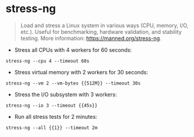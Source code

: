 # stress-ng

> Load and stress a Linux system in various ways (CPU, memory, I/O, etc.).
> Useful for benchmarking, hardware validation, and stability testing.
> More information: <https://manned.org/stress-ng>.

- Stress all CPUs with 4 workers for 60 seconds:

`stress-ng --cpu 4 --timeout 60s`

- Stress virtual memory with 2 workers for 30 seconds:

`stress-ng --vm 2 --vm-bytes {{512M}} --timeout 30s`

- Stress the I/O subsystem with 3 workers:

`stress-ng --io 3 --timeout {{45s}}`

- Run all stress tests for 2 minutes:

`stress-ng --all {{1}} --timeout 2m`
